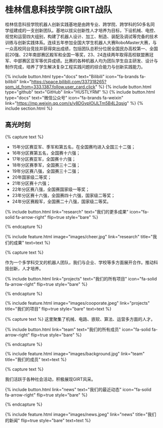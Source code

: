 ---
---

#  桂林信息科技学院 GIRT战队

桂林信息科技学院机器人创新实践基地是由跨专业、跨学院、跨学科的50多名同学组建成的一支创新团队。基地以拔尖创新性人才培养为目标，下设机械、电控、视觉和运营四大组别，构建了机器人设计、加工、制造、装配及调试等完备的技术训练与创新实践体系。连续五年参加全国大学生机器人大赛RoboMaster大赛，与一众高校同台竞技并获得突出成绩，包括团队总积分位居全国民办高校第一、全国前20强、22年南部赛区殿军和全国一等奖，23、24连续两年取得高校联盟赛冠军、中部赛区亚军等优异成绩。比赛的各种机器人均为团队学生自主研发、设计与制作完成，培养了学生解决复杂工程实践问题的综合能力与创新实践能力。

{%
  include button.html
  type="docs"
  text="Bilibili"
  icon="fa-brands fa-bilibili"
  link="https://space.bilibili.com/337318265?spm_id_from=333.1387.follow.user_card.click"
%}
{%
  include button.html
  type="github"
  text="GitHub"
  link="HUSTLYRM"
%}
{%
  include button.html
  type="docs"
  text="微信公众号"
  icon="fa-brands fa-weixin"
  link="https://mp.weixin.qq.com/s/y8DGvpIOlJLTm5B4L2qsig"
%}
{% include section.html %}

## 高光时刻

{% capture text %}

<ul>
  <li>15年分区赛亚军、季军和第五名，在全国赛均进入全国三十二强；</li>
  <li>16年分区赛第五名，全国赛十六强；</li>
  <li>17年分区赛亚军，全国赛十六强；</li>
  <li>18年分区赛季军，全国赛三十二强；</li>
  <li>19年分区赛八强，全国赛三十二强；</li>
  <li>20年国家级二等奖；</li>
  <li>21年分区赛十六强；</li>
  <li>22年分区赛八强，全国赛国家级一等奖；</li>
  <li>23年分区赛十六强，全国赛四十六强，国家级二等奖；</li>
  <li>24年分区赛殿军，全国赛二十八强，国家级二等奖。</li>
</ul>
{%
  include button.html
  link="research"
  text="我们的更多成果"
  icon="fa-solid fa-arrow-right"
  flip=true
  style="bare"
%}

{% endcapture %}

{%
  include feature.html
  image="images/cheer.jpg"
  link="research"
  title="我们的成果"
  text=text
%}

{% capture text %}

作为一个多学科交叉的机器人团队，我们与企业、学校等多方面展开合作。推动科技创新，人才培养。

{%
  include button.html
  link="projects"
  text="我们的所有项目"
  icon="fa-solid fa-arrow-right"
  flip=true
  style="bare"
%}

{% endcapture %}

{%
  include feature.html
  image="images/cooporate.jpeg"
  link="projects"
  title="我们的项目"
  flip=true
  style="bare"
  text=text
%}




{% capture text %}
这里聚集了机械、电路、嵌软、算法、运营多方面的人才。

{%
  include button.html
  link="team"
  text="我们的所有成员"
  icon="fa-solid fa-arrow-right"
  flip=true
  style="bare"
%}

{% endcapture %}

{%
  include feature.html
  image="images/background.jpg"
  link="team"
  title="我们的成员"
  text=text
%}

{% capture text %}

我们活跃于各种社会活动，积极展现GIRT风采。

{%
  include button.html
  link="news"
  text="我们的最近动态"
  icon="fa-solid fa-arrow-right"
  flip=true
  style="bare"
%}

{% endcapture %}

{%
  include feature.html
  image="images/news.jpeg"
  link="news"
  title="我们的新闻"
  flip=true
  style="bare"
  text=text
%}
